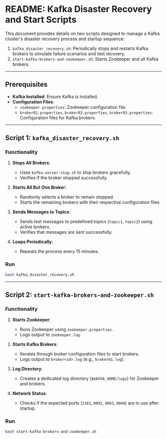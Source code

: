 # README: Kafka Disaster Recovery and Start Scripts

This document provides details on two scripts designed to manage a Kafka cluster's disaster recovery process and startup sequence:

1. `kafka_disaster_recovery.sh`: Periodically stops and restarts Kafka brokers to simulate failure scenarios and test recovery.
2. `start-kafka-brokers-and-zookeeper.sh`: Starts Zookeeper and all Kafka brokers.

---

## Prerequisites

- **Kafka Installed**: Ensure Kafka is installed.
- **Configuration Files**:
    - `zookeeper.properties`: Zookeeper configuration file.
    - `broker01.properties`, `broker02.properties`, `broker03.properties`: Configuration files for Kafka brokers.

---

## Script 1: `kafka_disaster_recovery.sh`

### Functionality

1. **Stops All Brokers**:
    - Uses `kafka-server-stop.sh` to stop brokers gracefully.
    - Verifies if the broker stopped successfully.

2. **Starts All But One Broker**:
    - Randomly selects a broker to remain stopped.
    - Starts the remaining brokers with their respective configuration files.

3. **Sends Messages to Topics**:
    - Sends test messages to predefined topics (`topic1`, `topic2`) using active brokers.
    - Verifies that messages are sent successfully.

4. **Loops Periodically**:
    - Repeats the process every 15 minutes.

### Run

```bash
bash kafka_disaster_recovery.sh
```

---

## Script 2: `start-kafka-brokers-and-zookeeper.sh`

### Functionality

1. **Starts Zookeeper**:
    - Runs Zookeeper using `zookeeper.properties`.
    - Logs output to `zookeeper.log`.

2. **Starts Kafka Brokers**:
    - Iterates through broker configuration files to start brokers.
    - Logs output to `broker<id>.log` (e.g., `broker01.log`).

3. **Log Directory**:
    - Creates a dedicated log directory (`$KAFKA_HOME/logs`) for Zookeeper and brokers.

4. **Network Status**:
    - Checks if the expected ports (`2181`, `9092`, `9093`, `9094`) are in use after startup.

### Run

```bash
bash start-kafka-brokers-and-zookeeper.sh
```

